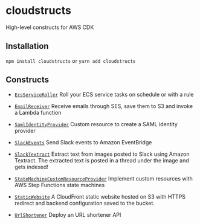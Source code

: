 # cloudstructs

High-level constructs for AWS CDK

## Installation

`npm install cloudstructs` or `yarn add cloudstructs`

## Constructs

* [`EcsServiceRoller`](src/ecs-service-roller) Roll your ECS service tasks on schedule or with
  a rule

* [`EmailReceiver`](src/email-receiver) Receive emails through SES, save them to S3
  and invoke a Lambda function

* [`SamlIdentityProvider`](src/saml-identity-provider) Custom resource to create a SAML identity
  provider

* [`SlackEvents`](src/slack-events) Send Slack events to Amazon EventBridge

* [`SlackTextract`](src/slack-textract) Extract text from images posted to Slack
  using Amazon Textract. The extracted text is posted in a thread under the image
  and gets indexed!

* [`StateMachineCustomResourceProvider`](src/state-machine-cr-provider) Implement custom
  resources with AWS Step Functions state machines

* [`StaticWebsite`](src/static-website) A CloudFront static website hosted on S3 with
  HTTPS redirect and backend configuration saved to the bucket.

* [`UrlShortener`](src/url-shortener) Deploy an URL shortener API
